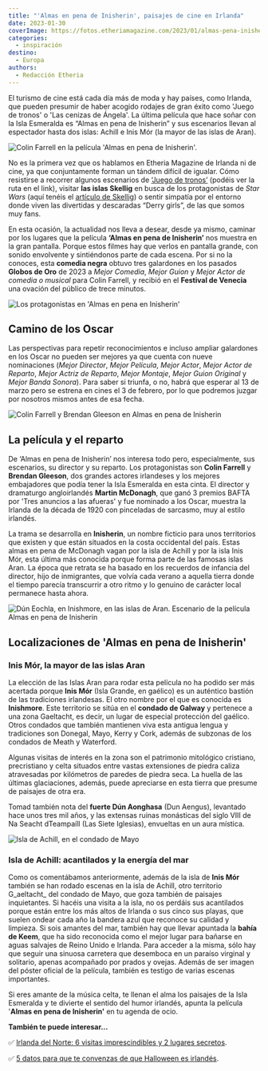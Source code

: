 ```yaml
---
title: "'Almas en pena de Inisherin', paisajes de cine en Irlanda"
date: 2023-01-30
coverImage: https://fotos.etheriamagazine.com/2023/01/almas-pena-inisherin-1.jpg
categories: 
  - inspiración
destino: 
  - Europa
authors: 
  - Redacción Etheria
---
```


El turismo de cine está cada día más de moda y hay países, como Irlanda, que pueden 
presumir de haber acogido rodajes de gran éxito como 'Juego de tronos' o 'Las cenizas de 
Ángela'. La última película que hace soñar con la Isla Esmeralda es “Almas en pena de 
Inisherin” y sus escenarios llevan al espectador hasta dos islas: Achill e Inis Mór (la 
mayor de las islas de Aran). 

![Colin Farrell en la película 'Almas en pena de Inisherin'.](https://fotos.etheriamagazine.com/2023/01/almas-pena-inisherin-1.jpg "Colin Farrell en la película 'Almas en pena de Inisherin'. © Jonathan Hession/ 2022 20th Century Studios All Rights Reserved.")

No es la primera vez que os hablamos en Etheria Magazine de Irlanda ni de cine, ya que 
conjuntamente forman un tándem difícil de igualar. Cómo resistirse a recorrer algunos 
escenarios de [‘Juego de 
tronos’](https://etheriamagazine.com/2018/07/02/juego-de-tronos-en-irlanda-del-norte/) 
(podéis ver la ruta en el link), visitar **las islas Skellig** en busca de los 
protagonistas de _Star Wars_ (aquí tenéis el [artículo de 
Skellig](https://etheriamagazine.com/2019/09/05/como-organizar-excursion-precio-islas-skellig-michael-irlanda/)) 
o sentir simpatía por el entorno donde viven las divertidas y descaradas “Derry girls”, 
de las que somos muy fans. 

En esta ocasión, la actualidad nos lleva a desear, desde ya mismo, caminar por los 
lugares que la película **‘Almas en pena de Inisherin’** nos muestra en la gran 
pantalla. Porque estos filmes hay que verlos en pantalla grande, con sonido envolvente y 
sintiéndonos parte de cada escena. Por si no la conoces, esta **comedia negra** obtuvo 
tres galardones en los pasados **Globos de Oro** de 2023 a _Mejor Comedia_, _Mejor 
Guion_ y _Mejor Actor de comedia o musical_ para Colin Farrell, y recibió en el 
**Festival de Venecia** una ovación del público de trece minutos. 

![Los protagonistas en 'Almas en pena en Inisherin'](https://fotos.etheriamagazine.com/2023/01/Almas-pena-Inisherin-irlanda.jpg "Los protagonistas en 'Almas en pena en Inisherin'. © Jonathan Hession/ Searchlight Pictures/ 2022 20th Century Studios All Rights Reserved.")

## Camino de los Oscar

Las perspectivas para repetir reconocimientos e incluso ampliar galardones en los Oscar 
no pueden ser mejores ya que cuenta con nueve nominaciones (_Mejor Director_, _Mejor 
Película_, _Mejor Actor_, _Mejor Actor de Reparto_, _Mejor Actriz de Reparto_, _Mejor 
Montaje_, _Mejor Guion Original_ y _Mejor Banda Sonora_). Para saber si triunfa, o no, 
habrá que esperar al 13 de marzo pero se estrena en cines el 3 de febrero, por lo que 
podremos juzgar por nosotros mismos antes de esa fecha. 

![Colin Farrell y Brendan Gleeson en Almas en pena de Inisherin](https://fotos.etheriamagazine.com/2023/01/almas-pena-inisherin.jpg "Colin Farrell y Brendan Gleeson en 'Almas en pena de Inisherin'. © Searchlight Pictures/ 2022 20th Century Studios All Rights Reserved.")

## La película y el reparto

De ‘Almas en pena de Inisherin’ nos interesa todo pero, especialmente, sus escenarios, 
su director y su reparto. Los protagonistas son **Colin Farrell** y **Brendan Gleeson**, 
dos grandes actores irlandeses y los mejores embajadores que podía tener la Isla 
Esmeralda en esta cinta. El director y dramaturgo angloirlandés **Martin McDonagh**, que 
ganó 3 premios BAFTA por 'Tres anuncios a las afueras' y fue nominado a los Oscar, 
muestra la Irlanda de la década de 1920 con pinceladas de sarcasmo, muy al estilo 
irlandés. 

La trama se desarrolla en **Inisherin**, un nombre ficticio para unos territorios que 
existen y que están situados en la costa occidental del país. Estas almas en pena de 
McDonagh vagan por la isla de Achill y por la isla Inis Mór, esta última más conocida 
porque forma parte de las famosas islas Aran. La época que retrata se ha basado en los 
recuerdos de infancia del director, hijo de inmigrantes, que volvía cada verano a 
aquella tierra donde el tiempo parecía transcurrir a otro ritmo y lo genuino de carácter 
local permanece hasta ahora. 

![Dún Eochla, en Inishmore, en las islas de Aran. Escenario de la película Almas en pena de Inisherin](https://fotos.etheriamagazine.com/2023/01/Dun-eochla-Inishmore-islas-aran.jpg "Dún Eochla, en Inishmore, en las islas de Aran.")

## Localizaciones de 'Almas en pena de Inisherin'

### Inis Mór, la mayor de las islas Aran

La elección de las Islas Aran para rodar esta película no ha podido ser más acertada 
porque **Inis Mór** (Isla Grande, en gaélico) es un auténtico bastión de las tradiciones 
irlandesas. El otro nombre por el que es conocida es **Inishmore**. Este territorio se 
sitúa en el **condado de Galway** y pertenece a una zona Gaeltacht, es decir, un lugar 
de especial protección del gaélico. Otros condados que también mantienen viva esta 
antigua lengua y tradiciones son Donegal, Mayo, Kerry y Cork, además de subzonas de los 
condados de Meath y Waterford. 

Algunas visitas de interés en la zona son el patrimonio mitológico cristiano, 
precristiano y celta situados entre vastas extensiones de piedra caliza atravesadas por 
kilómetros de paredes de piedra seca. La huella de las últimas glaciaciones, además, 
puede apreciarse en esta tierra que presume de paisajes de otra era. 

Tomad también nota del **fuerte Dún Aonghasa** (Dun Aengus), levantado hace unos tres 
mil años, y las extensas ruinas monásticas del siglo VIII de Na Seacht dTeampaíll (Las 
Siete Iglesias), envueltas en un aura mística. 

![Isla de Achill, en el condado de Mayo](https://fotos.etheriamagazine.com/2023/01/isla-achill-irlanda.jpg "Isla de Achill, en el condado de Mayo. © Rizby Mazumder")

### Isla de Achill: acantilados y la energía del mar

Como os comentábamos anteriormente, además de la isla de **Inis Mór** también se han 
rodado escenas en la isla de Achill, otro territorio G_aeltacht_ del condado de Mayo, 
que goza también de paisajes inquietantes. Si hacéis una visita a la isla, no os perdáis 
sus acantilados porque están entre los más altos de Irlanda o sus cinco sus playas, que 
suelen ondear cada año la bandera azul que reconoce su calidad y limpieza. Si sois 
amantes del mar, también hay que llevar apuntada la **bahía de Keem**, que ha sido 
reconocida como el mejor lugar para bañarse en aguas salvajes de Reino Unido e Irlanda. 
Para acceder a la misma, sólo hay que seguir una sinuosa carretera que desemboca en un 
paraíso virginal y solitario, apenas acompañado por prados y ovejas. Además de ser 
imagen del póster oficial de la película, también es testigo de varias escenas 
importantes. 

Si eres amante de la música celta, te llenan el alma los paisajes de la Isla Esmeralda y 
te divierte el sentido del humor irlandés, apunta la película '**Almas en pena de 
Inisherin'** en tu agenda de ocio. 

**También te puede interesar...** 

✅ [Irlanda del Norte: 6 visitas imprescindibles y 2 lugares 
secretos](https://etheriamagazine.com/2021/05/31/8-visitas-increibles-en-irlanda-del-norte/). 

✅ [5 datos para que te convenzas de que Halloween es 
irlandés](https://etheriamagazine.com/2021/10/23/el-origen-halloween-es-irlandes/).
